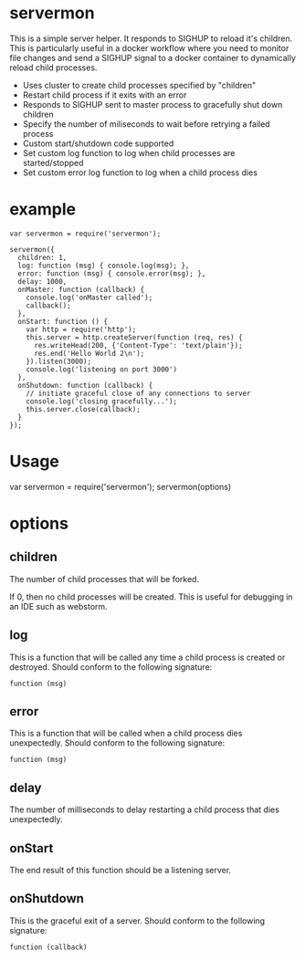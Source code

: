 # servermon
This is a simple server helper. It responds to SIGHUP to reload it's children. This is particularly useful in a docker workflow where you need to monitor file changes and send a SIGHUP signal to a docker container to dynamically reload child processes.

* Uses cluster to create child processes specified by "children"
* Restart child process if it exits with an error
* Responds to SIGHUP sent to master process to gracefully shut down children
* Specify the number of miliseconds to wait before retrying a failed process
* Custom start/shutdown code supported
* Set custom log function to log when child processes are started/stopped
* Set custom error log function to log when a child process dies

# example
    var servermon = require('servermon');
    
    servermon({
      children: 1,
      log: function (msg) { console.log(msg); },
      error: function (msg) { console.error(msg); },
      delay: 1000,
      onMaster: function (callback) {
        console.log('onMaster called');
        callback();
      },
      onStart: function () {
        var http = require('http');
        this.server = http.createServer(function (req, res) {
          res.writeHead(200, {'Content-Type': 'text/plain'});
          res.end('Hello World 2\n');
        }).listen(3000);
        console.log('listening on port 3000')
      },
      onShutdown: function (callback) {
        // initiate graceful close of any connections to server
        console.log('closing gracefully...');
        this.server.close(callback);
      }
    });

# Usage

var servermon = require('servermon');
servermon(options)

# options

## children
The number of child processes that will be forked.

If 0, then no child processes will be created. This is useful for debugging in an IDE such as webstorm.

## log
This is a function that will be called any time a child process is created or destroyed. Should conform to the following signature:

    function (msg)

## error
This is a function that will be called when a child process dies unexpectedly. Should conform to the following signature:

    function (msg)

## delay
The number of milliseconds to delay restarting a child process that dies unexpectedly.

## onStart
The end result of this function should be a listening server.

## onShutdown
This is the graceful exit of a server.  Should conform to the following signature:

    function (callback)
